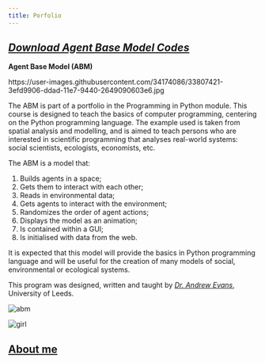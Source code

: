 ```yaml
---
title: Porfolio
---
```


## [*Download Agent Base Model Codes*](https://github.com/haymadanny/)          

**Agent Base Model (ABM)**
<br>

<div class="pull-right">
https://user-images.githubusercontent.com/34174086/33807421-3efd9906-ddad-11e7-9440-2649090603e6.jpg
</div>

The ABM is part of a portfolio in the Programming in Python module. This course is designed to teach the basics of computer programming, centering on the Python programming language. The example used is taken from spatial analysis and modelling, and is aimed to teach persons who are interested in scientific programming that analyses real-world systems: social scientists, ecologists, economists, etc.

The ABM is a model that:
  1. Builds agents in a space;
  2. Gets them to interact with each other;
  3. Reads in environmental data;
  4. Gets agents to interact with the environment;
  5. Randomizes the order of agent actions;
  6. Displays the model as an animation;
  7. Is contained within a GUI;
  8. Is initialised with data from the web.

It is expected that this model will provide the basics in Python programming language and will be useful for the creation of many models of social, environmental or ecological systems. 

This program was designed, written and taught by [*Dr. Andrew Evans*](http://www.geog.leeds.ac.uk/people/a.evans/), University of Leeds.









![abm](https://user-images.githubusercontent.com/34174086/33807421-3efd9906-ddad-11e7-9440-2649090603e6.jpg)



![girl](https://user-images.githubusercontent.com/34174086/33807459-b575fb0a-ddad-11e7-86f0-77ce73f4012c.jpg)
## [About me](README.md)


<html>
  <p><div class="pull right"><img scr="https://user-images.githubusercontent.com/34174086/33789064-73f7b82e-dc4c-11e7-81e4-4256f2704501.jpg"/></div></p>
</html>
